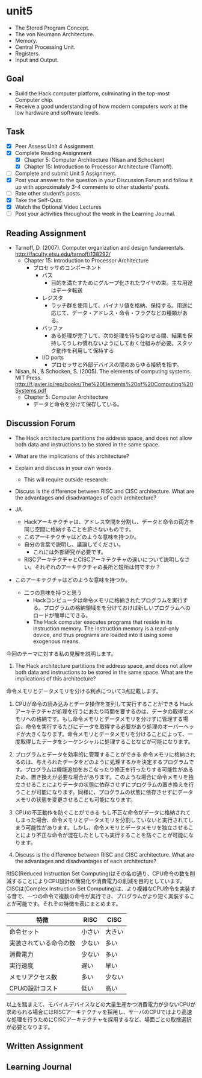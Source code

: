 # unit5

- The Stored Program Concept.
- The von Neumann Architecture.
- Memory.
- Central Processing Unit.
- Registers.
- Input and Output.

## Goal

- Build the Hack computer platform, culminating in the top-most Computer chip.
- Receive a good understanding of how modern computers work at the low hardware and software levels.

## Task

- [x] Peer Assess Unit 4 Assignment.
- [x] Complete Reading Assignment
  - [x] Chapter 5:  Computer Architecture (Nisan and Schocken)
  - [x] Chapter 15:  Introduction to Processor Architecture (Tarnoff).
- [ ] Complete and submit Unit 5 Assignment.
- [x] Post your answer to the question in your Discussion Forum and follow it up with approximately 3-4 comments to other students’ posts.
- [ ] Rate other student’s posts.
- [x] Take the Self-Quiz.
- [x] Watch the Optional Video Lectures
- [ ] Post your activities throughout the week in the Learning Journal.

## Reading Assignment

- Tarnoff, D. (2007). Computer organization and design fundamentals. <http://faculty.etsu.edu/tarnoff/138292/>
  - Chapter 15: Introduction to Processor Architecture
    - プロセッサのコンポーネント
      - バス
        - 目的を満たすためにグループ化されたワイヤの束。主な用途はデータ転送
      - レジスタ
        - ラッチ群を使用して、バイナリ値を格納、保持する。用途に応じて、データ・アドレス・命令・フラグなどの種類がある。
      - バッファ
        - ある処理が完了して、次の処理を待ち合わせる間、結果を保持してうしわ慣れないようにしておく仕組みが必要。スタック動作を利用して保持する
      - I/O ports
        - プロセッサと外部デバイスの間のあらゆる接続を指す。
- Nisan, N., & Schocken, S. (2005). The elements of computing systems. MIT Press. <http://f.javier.io/rep/books/The%20Elements%20of%20Computing%20Systems.pdf>
  - Chapter 5: Computer Architecture
    - データと命令を分けて保存している。

## Discussion Forum

- The Hack architecture partitions the address space, and does not allow both data and instructions to be stored in the same space.
- What are the implications of this architecture?
- Explain and discuss in your own words.
  - This will require outside research:
- Discuss is the difference between RISC and CISC architecture. What are the advantages and disadvantages of each architecture?

- JA
  - Hackアーキテクチャは、アドレス空間を分割し、データと命令の両方を同じ空間に格納することを許さないものです。
  - このアーキテクチャはどのような意味を持つか。
  - 自分の言葉で説明し、議論してください。
    - これには外部研究が必要です。
  - RISCアーキテクチャとCISCアーキテクチャの違いについて説明しなさい。それぞれのアーキテクチャの長所と短所は何ですか？

- このアーキテクチャはどのような意味を持つか。
  - 二つの意味を持つと思う
    - Hackコンピュータは命令メモリに格納されたプログラムを実行する。プログラムの格納領域をを分けておけば新しいプログラムへのロードが簡単にできる。
    - The Hack computer executes programs that reside in its instruction memory. The instruction memory is a read-only device, and thus programs are loaded into it using some exogenous means.

今回のテーマに対する私の見解を説明します。

1. The Hack architecture partitions the address space, and does not allow both data and instructions to be stored in the same space. What are the implications of this architecture?

命令メモリとデータメモリを分ける利点について3点記載します。

  1. CPUが命令の読み込みとデータ操作を並列して実行することができる
    Hackアーキテクチャが処理を行うにあたり時間を要するのは、データの取得とメモリへの格納です。もし命令メモリとデータメモリを分けずに管理する場合、命令を実行するたびにデータを取得する必要があり処理のオーバーヘッドが大きくなります。命令メモリとデータメモリを分けることによって、一度取得したデータをシーケンシャルに処理することなどが可能になります。
  2. プログラムとデータを効率的に管理することができる
    命令メモリに格納されるのは、与えられたデータをどのように処理するかを決定するプログラムです。プログラムは機能追加をおこなったり修正を行ったりする可能性があるため、置き換えが必要な場合があります。このような場合に命令メモリを独立させることによりデータの状態に依存させずにプログラムの置き換えを行うことが可能になります。同様に、プログラムの状態に依存させずにデータメモリの状態を変更させることも可能になります。
  3. CPUの不正動作を防ぐことができる
    もし不正な命令がデータに格納されてしまった場合、命令メモリとデータメモリを分割していないと実行されてしまう可能性があります。しかし、命令メモリとデータメモリを独立させることにより不正な命令が混在したとしても実行することを防ぐことが可能になります。

  2. Discuss is the difference between RISC and CISC architecture. What are the advantages and disadvantages of each architecture?

RISC(Reduced Instruction Set Computing)はその名の通り、CPU命令の数を削減することによりCPU設計の簡易化や消費電力の削減を目的としています。CISCは(Complex Instruction Set Computing)は、より複雑なCPU命令を実装する音で、一つの命令で複数の命令が実行でき、プログラムがより短く実装することが可能です。それぞの特徴を表にまとめます。

|特徴|RISC|CISC|
|--|--|--|
|命令セット|小さい|大きい|
|実装されている命令の数|少ない|多い|
|消費電力|少ない|多い|
|実行速度|遅い|早い|
|メモリアクセス数|多い|少ない|
|CPUの設計コスト|低い|高い|

以上を踏まえて、モバイルデバイスなどの大量生産かつ消費電力が少ないCPUが求められる場合にはRISCアーキテクチャを採用し、サーバのCPUではより高速な処理を行うためにCISCアーキテクチャを採用するなど、場面ごとの取捨選択が必要となります。

## Written Assignment

## Learning Journal
